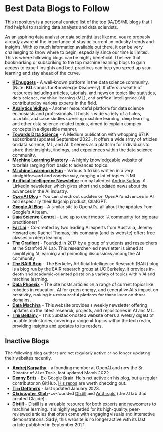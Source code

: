 # Best Data Blogs to Follow 

This repository is  a personal curated list of the top DA/DS/ML blogs that I find helpful to aspiring data analysts and data scientists. 

As an aspiring data analyst or data scientist just like me, you're probably already aware of the importance of staying current on industry trends and insights. With so much information available out there, it can be very challenging to know where to begin, especially since our time is limited. This is where following blogs can be highly beneficial. I believe that bookmarking or subscribing to the top machine learning blogs to gain access to expert insights and best practices can help you speed up your learning and stay ahead of the curve.

- **[KDnuggets](https://www.kdnuggets.com/)** - A well-known platform in the data science community. (Note: **KD** stands for **K**nowledge **D**iscovery). It offers a wealth of resources including articles, tutorials, and news on topics like statistics, data science, machine learning (ML), and artificial intelligence (AI) contributed by various experts in the field.
- **[Analytics Vidhya](https://www.analyticsvidhya.com/blog/?utm_source=feed)** - Another resourceful platform for data science enthusiasts and professionals. It hosts a wide variety of articles, tutorials, and case studies covering machine learning, deep learning, and other data science-related topics, aimed to explain complex concepts in a digestible manner.
- **[Towards Data Science](https://towardsdatascience.com/)** - A Medium publication with whopping 674K subscribers (updated September 2023). It offers a wide array of articles on data science, ML, and AI. It serves as a platform for individuals to share their insights, findings, and experiences within the data science community. 
- **[Machine Learning Mastery](https://machinelearningmastery.com/blog)** - A highly knowledgeable website of tutorials ranging from basic to advanced topics.
- **[Machine Learning is Fun](https://www.machinelearningisfun.com/)** - Various tutorials written in a very straightforward and concise way, ranging a lot of topics in ML.
- **[Artificial Intelligence Newsletter](https://www.linkedin.com/newsletters/6598352935271358464/)** run by talented [Andriy Burkov](https://www.linkedin.com/in/andriyburkov/). A LinkedIn newsletter, which gives short and updated news about the advances in the AI industry.
- **[OpenAI Blog](https://openai.com/blog/)** - You can check out updates on OpenAI's advances in AI and especially their flagship product, ChatGPT.
- **[Google AI Blog](https://ai.googleblog.com/)** - A similar site to OpenAI's, all about the updates from Google's AI team. 
- **[Data Science Central](https://www.datasciencecentral.com/)** - Live up to their motto: "A community for big data practitioners"
- **[Fast.ai](https://www.fast.ai/)** - Co-created by two leading AI experts from Australia, Jeremy Howard and Rachel Thomas, this company (and its website) offers free classes on deep learning.
- **[The Gradient](https://thegradient.pub/)** - Founded in 2017 by a group of students and researchers at the Stanford AI Lab. This researcher-led newsletter is aimed at simplifying AI learning and promoting discussions among the AI community
- **[The BAIR Blog](https://bair.berkeley.edu/blog/)** - The Berkeley Artificial Intelligence Research (BAIR) blog is a blog run by the BAIR research group at UC Berkeley. It provides in-depth and academic-oriented posts on a variety of topics within AI and machine learning.
- **[Data Phoenix](https://dataphoenix.info/articles/)** - The site hosts articles on a range of current topics like robotics in education, AI for green energy, and generative AI's impact on creativity, making it a resourceful platform for those keen on those domains.
- **[Data Machina](http://datamachina.com/)** - This website provides a weekly newsletter offering updates on the latest research, projects, and repositories in AI and ML.
- **[The Bellamy](https://analyticsindiamagazine.substack.com/)** - This Substack-hosted website offers a weekly digest of notable tech stories, covering a range of topics within the tech realm, providing insights and updates to its readers.

## Inactive Blogs
The following blog authors are not regularly active or no longer updating their websites recently.
- **[Andrej Karpathy](http://karpathy.github.io/)** - a founding member at OpenAI and now the Sr. Director of AI at Tesla, last updated March 2022.
- **[Denny Britz](https://dennybritz.com/)** - Ex-Google Brain. He's not active on his blog, but a regular contributor on GitHub. [His repos](https://github.com/dennybritz) are worth checking out.
- **[Tim Dettmers](https://timdettmers.com/)** - last updated January 2023.
- **[Christopher Olah](http://colah.github.io/)** - co-founded [Distill](https://distill.pub/) and [Anthropic](https://www.anthropic.com/) (the AI lab that created Claude).
- **[Distill](https://distill.pub/)** - Distill is a valuable resource for both experts and newcomers to machine learning. It is highly regarded for its high-quality, peer-reviewed articles that often come with engaging visuals and interactive demonstrations. Sadly, this website is no longer active with its last article published in September 2021.
